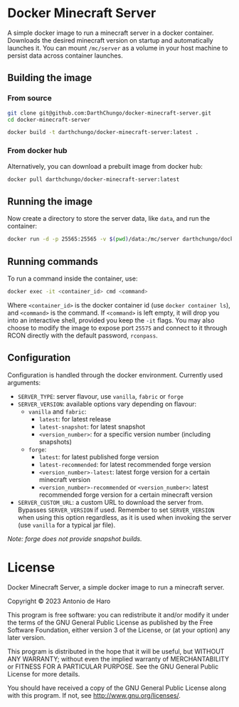# Docker Minecraft Server

A simple docker image to run a minecraft server in a docker container.
Downloads the desired minecraft version on startup and automatically launches it.
You can mount `/mc/server` as a volume in your host machine to persist data across container launches.


## Building the image

### From source

```bash
git clone git@github.com:DarthChungo/docker-minecraft-server.git
cd docker-minecraft-server
```

```bash
docker build -t darthchungo/docker-minecraft-server:latest .
```

### From docker hub

Alternatively, you can download a prebuilt image from docker hub:

```bash
docker pull darthchungo/docker-minecraft-server:latest
```


## Running the image

Now create a directory to store the server data, like `data`, and run the container:

```bash
docker run -d -p 25565:25565 -v $(pwd)/data:/mc/server darthchungo/docker-minecraft-server:latest
```


## Running commands

To run a command inside the container, use:

```bash
docker exec -it <container_id> cmd <command>
```

Where `<container_id>` is the docker container id (use `docker container ls`), and `<command>` is the command.
If `<command>` is left empty, it will drop you into an interactive shell, provided you keep the `-it` flags.
You may also choose to modify the image to expose port `25575` and connect to it through RCON directly with the default password, `rconpass`.


## Configuration

Configuration is handled through the docker environment.
Currently used arguments:
- `SERVER_TYPE`: server flavour, use `vanilla`, `fabric` or `forge`
- `SERVER_VERSION`: available options vary depending on flavour:
  - `vanilla` and `fabric`:
    - `latest`: for latest release
    - `latest-snapshot`: for latest snapshot
    - `<version_number>`: for a specific version number (including snapshots)
  - `forge`:
    - `latest`: for latest published forge version
    - `latest-recommended`: for latest recommended forge version
    - `<version_number>-latest`: latest forge version for a certain minecraft version
    - `<version_number>-recommended` or `<version_number>`: latest recommended forge version for a certain minecraft version
- `SERVER_CUSTOM_URL`: a custom URL to download the server from. Bypasses `SERVER_VERSION` if used. Remember to set `SERVER_VERSION` when using this option regardless, as it is used when invoking the server (use `vanilla` for a typical jar file).

_Note: forge does not provide snapshot builds._

# License

Docker Minecraft Server, a simple docker image to run a minecraft server.

Copyright © 2023 Antonio de Haro

This program is free software: you can redistribute it and/or modify
it under the terms of the GNU General Public License as published by
the Free Software Foundation, either version 3 of the License, or
(at your option) any later version.

This program is distributed in the hope that it will be useful,
but WITHOUT ANY WARRANTY; without even the implied warranty of
MERCHANTABILITY or FITNESS FOR A PARTICULAR PURPOSE.  See the
GNU General Public License for more details.

You should have received a copy of the GNU General Public License
along with this program.  If not, see <http://www.gnu.org/licenses/>.
